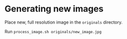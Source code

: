 # Generating new images

Place new, full resolution image in the `originals` directory.

Run `process_image.sh originals/new_image.jpg`
